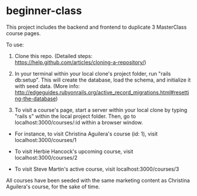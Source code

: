 # beginner-class

This project includes the backend and frontend to duplicate 3 MasterClass course pages.

To use:
1. Clone this repo. (Detailed steps: https://help.github.com/articles/cloning-a-repository/)

2. In your terminal within your local clone's project folder, run "rails db:setup". This will create the database, load the schema, and initialize it with seed data.
(More info: http://edgeguides.rubyonrails.org/active_record_migrations.html#resetting-the-database)

3. To visit a course's page, start a server within your local clone by typing "rails s" within the local project folder. 
Then, go to localhost:3000/courses/:id within a browser window.

- For instance, to visit Christina Aguilera's course (id: 1), visit localhost:3000/courses/1

- To visit Herbie Hancock's upcoming course, visit localhost:3000/courses/2

- To visit Steve Martin's active course, visit localhost:3000/courses/3

All courses have been seeded with the same marketing content as Christina Aguilera's course, for the sake of time.

